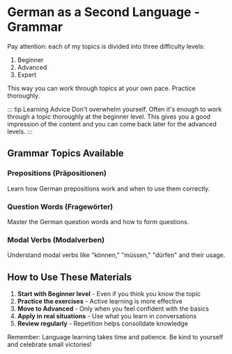 # German as a Second Language - Grammar

Pay attention: each of my topics is divided into three difficulty levels:
1. Beginner
2. Advanced
3. Expert

This way you can work through topics at your own pace. Practice thoroughly.

::: tip Learning Advice
Don't overwhelm yourself. Often it's enough to work through a topic thoroughly at the beginner level. This gives you a good impression of the content and you can come back later for the advanced levels.
:::

## Grammar Topics Available

### Prepositions (Präpositionen)
Learn how German prepositions work and when to use them correctly.

### Question Words (Fragewörter) 
Master the German question words and how to form questions.

### Modal Verbs (Modalverben)
Understand modal verbs like "können," "müssen," "dürfen" and their usage.

## How to Use These Materials

1. **Start with Beginner level** - Even if you think you know the topic
2. **Practice the exercises** - Active learning is more effective
3. **Move to Advanced** - Only when you feel confident with the basics
4. **Apply in real situations** - Use what you learn in conversations
5. **Review regularly** - Repetition helps consolidate knowledge

Remember: Language learning takes time and patience. Be kind to yourself and celebrate small victories!
